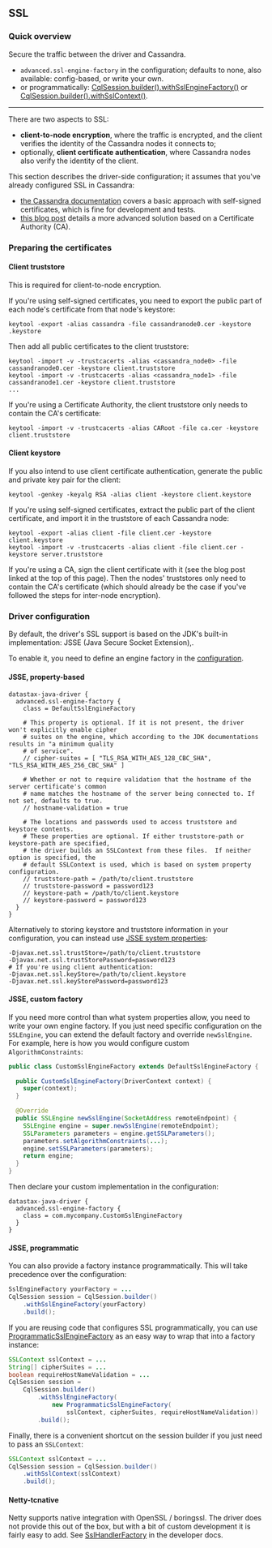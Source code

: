 <!--
Licensed to the Apache Software Foundation (ASF) under one
or more contributor license agreements.  See the NOTICE file
distributed with this work for additional information
regarding copyright ownership.  The ASF licenses this file
to you under the Apache License, Version 2.0 (the
"License"); you may not use this file except in compliance
with the License.  You may obtain a copy of the License at

  http://www.apache.org/licenses/LICENSE-2.0

Unless required by applicable law or agreed to in writing,
software distributed under the License is distributed on an
"AS IS" BASIS, WITHOUT WARRANTIES OR CONDITIONS OF ANY
KIND, either express or implied.  See the License for the
specific language governing permissions and limitations
under the License.
-->

## SSL

### Quick overview

Secure the traffic between the driver and Cassandra.

* `advanced.ssl-engine-factory` in the configuration; defaults to none, also available:
  config-based, or write your own.
* or programmatically:
  [CqlSession.builder().withSslEngineFactory()][SessionBuilder.withSslEngineFactory] or
  [CqlSession.builder().withSslContext()][SessionBuilder.withSslContext].

-----

There are two aspects to SSL:

* **client-to-node encryption**, where the traffic is encrypted, and the client verifies the
  identity of the Cassandra nodes it connects to;
* optionally, **client certificate authentication**, where Cassandra nodes also verify the identity
  of the client.

This section describes the driver-side configuration; it assumes that you've already configured SSL
in Cassandra:

* [the Cassandra documentation][dsClientToNode] covers a basic approach with self-signed
  certificates, which is fine for development and tests.
* [this blog post][pickle] details a more advanced solution based on a Certificate Authority (CA).

### Preparing the certificates

#### Client truststore

This is required for client-to-node encryption.

If you're using self-signed certificates, you need to export the public part of each node's
certificate from that node's keystore:

```
keytool -export -alias cassandra -file cassandranode0.cer -keystore .keystore
```

Then add all public certificates to the client truststore:

```
keytool -import -v -trustcacerts -alias <cassandra_node0> -file cassandranode0.cer -keystore client.truststore
keytool -import -v -trustcacerts -alias <cassandra_node1> -file cassandranode1.cer -keystore client.truststore
...
```

If you're using a Certificate Authority, the client truststore only needs to contain the CA's
certificate:

```
keytool -import -v -trustcacerts -alias CARoot -file ca.cer -keystore client.truststore
```

#### Client keystore

If you also intend to use client certificate authentication, generate the public and private key
pair for the client:

```
keytool -genkey -keyalg RSA -alias client -keystore client.keystore
```

If you're using self-signed certificates, extract the public part of the client certificate, and
import it in the truststore of each Cassandra node:

```
keytool -export -alias client -file client.cer -keystore client.keystore
keytool -import -v -trustcacerts -alias client -file client.cer -keystore server.truststore
```

If you're using a CA, sign the client certificate with it (see the blog post linked at the top of
this page). Then the nodes' truststores only need to contain the CA's certificate (which should
already be the case if you've followed the steps for inter-node encryption).


### Driver configuration

By default, the driver's SSL support is based on the JDK's built-in implementation: JSSE (Java
Secure Socket Extension),.

To enable it, you need to define an engine factory in the [configuration](../configuration/).

#### JSSE, property-based

```
datastax-java-driver {
  advanced.ssl-engine-factory {
    class = DefaultSslEngineFactory
    
    # This property is optional. If it is not present, the driver won't explicitly enable cipher
    # suites on the engine, which according to the JDK documentations results in "a minimum quality
    # of service".
    // cipher-suites = [ "TLS_RSA_WITH_AES_128_CBC_SHA", "TLS_RSA_WITH_AES_256_CBC_SHA" ]

    # Whether or not to require validation that the hostname of the server certificate's common
    # name matches the hostname of the server being connected to. If not set, defaults to true.
    // hostname-validation = true

    # The locations and passwords used to access truststore and keystore contents.
    # These properties are optional. If either truststore-path or keystore-path are specified,
    # the driver builds an SSLContext from these files.  If neither option is specified, the
    # default SSLContext is used, which is based on system property configuration.
    // truststore-path = /path/to/client.truststore
    // truststore-password = password123
    // keystore-path = /path/to/client.keystore
    // keystore-password = password123
  }
}
```

Alternatively to storing keystore and truststore information in your configuration, you can instead
use [JSSE system properties]:

```
-Djavax.net.ssl.trustStore=/path/to/client.truststore
-Djavax.net.ssl.trustStorePassword=password123
# If you're using client authentication:
-Djavax.net.ssl.keyStore=/path/to/client.keystore
-Djavax.net.ssl.keyStorePassword=password123
```

#### JSSE, custom factory

If you need more control than what system properties allow, you need to write your own engine
factory. If you just need specific configuration on the `SSLEngine`, you can extend the default
factory and override `newSslEngine`. For example, here is how you would configure custom
`AlgorithmConstraints`:

```java
public class CustomSslEngineFactory extends DefaultSslEngineFactory {

  public CustomSslEngineFactory(DriverContext context) {
    super(context);
  }

  @Override
  public SSLEngine newSslEngine(SocketAddress remoteEndpoint) {
    SSLEngine engine = super.newSslEngine(remoteEndpoint);
    SSLParameters parameters = engine.getSSLParameters();
    parameters.setAlgorithmConstraints(...);
    engine.setSSLParameters(parameters);
    return engine;
  }
}
```

Then declare your custom implementation in the configuration:

```
datastax-java-driver {
  advanced.ssl-engine-factory {
    class = com.mycompany.CustomSslEngineFactory
  }
}
```

#### JSSE, programmatic

You can also provide a factory instance programmatically. This will take precedence over the
configuration:

```java
SslEngineFactory yourFactory = ...
CqlSession session = CqlSession.builder()
    .withSslEngineFactory(yourFactory)
    .build();
```

If you are reusing code that configures SSL programmatically, you can use
[ProgrammaticSslEngineFactory] as an easy way to wrap that into a factory instance:

```java
SSLContext sslContext = ...
String[] cipherSuites = ...
boolean requireHostNameValidation = ...
CqlSession session =
    CqlSession.builder()
        .withSslEngineFactory(
            new ProgrammaticSslEngineFactory(
                sslContext, cipherSuites, requireHostNameValidation))
        .build();
```

Finally, there is a convenient shortcut on the session builder if you just need to pass an
`SSLContext`:

```java
SSLContext sslContext = ...
CqlSession session = CqlSession.builder()
    .withSslContext(sslContext)
    .build();
```

#### Netty-tcnative

Netty supports native integration with OpenSSL / boringssl. The driver does not provide this out of
the box, but with a bit of custom development it is fairly easy to add. See
[SslHandlerFactory](../../developer/netty_pipeline/#ssl-handler-factory) in the developer docs.


[dsClientToNode]: https://docs.datastax.com/en/cassandra/3.0/cassandra/configuration/secureSSLClientToNode.html
[pickle]: http://thelastpickle.com/blog/2015/09/30/hardening-cassandra-step-by-step-part-1-server-to-server.html
[JSSE system properties]: http://docs.oracle.com/javase/6/docs/technotes/guides/security/jsse/JSSERefGuide.html#Customization
[SessionBuilder.withSslEngineFactory]: https://docs.datastax.com/en/drivers/java/4.12/com/datastax/oss/driver/api/core/session/SessionBuilder.html#withSslEngineFactory-com.datastax.oss.driver.api.core.ssl.SslEngineFactory-
[SessionBuilder.withSslContext]: https://docs.datastax.com/en/drivers/java/4.12/com/datastax/oss/driver/api/core/session/SessionBuilder.html#withSslContext-javax.net.ssl.SSLContext-
[ProgrammaticSslEngineFactory]: https://docs.datastax.com/en/drivers/java/4.12/com/datastax/oss/driver/api/core/ssl/ProgrammaticSslEngineFactory.html
